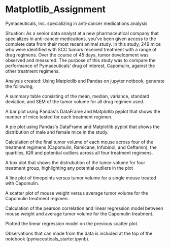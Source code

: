 # Matplotlib_Assignment

Pymaceuticals, Inc. specializing in anti-cancer medications analysis

Situation: As a senior data analyst at a new pharmaceutical company that specializes in anti-cancer medications,
you've been given access to the complete data from their most recent animal study. 
In this study, 249 mice who were identified with SCC tumors received treatment with a range of drug regimens. Over the course of 45 days, 
tumor development was observed and measured.
The purpose of this study was to compare the performance of Pymaceuticals’ drug of interest, Capomulin, against the other treatment regimens.

Analysis created: 
Using Matplotlib and Pandas on jupyter notbook, generate the following;

A summary table consisting of the mean, median, variance, standard deviation, and SEM of the tumor volume for all drug regimen used.

A bar plot using Pandas's DataFrame and Matplotlib pyplot that shows the number of mice tested for each treatment regimen.

A pie plot using Pandas's DataFrame and Matplotlib pyplot that shows the distribution of male and female mice in the study.

Calculation of the final tumor volume of each mouse across four of the treatment regimens (Capomulin, Ramicane, Infubinol, and Ceftamin), the quartiles, IQR and potential outliers across all four treatment regimens.

A box plot that shows the distrubution of the tumor volume for four treatment group, highlighting any potential outliers in the plot 

A line plot of timepoints versus tumor volume for a single mouse treated with Capomulin.

A scatter plot of mouse weight versus average tumor volume for the Capomulin treatment regimen.

Calculation of the pearson correlation and linear regression model between mouse weight and average tumor volume for the Capomulin treatment.

Plotted the linear regression model on the previous scatter plot.

Observations that can made from the data is included at the top of the notebook (pymaceuticals_starter.ipynb).

